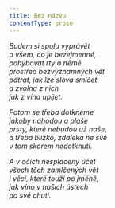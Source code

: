 ```yaml
---
title: Bez názvu
contentType: prose
---
```


_Budem si spolu vyprávět  
o všem, co je bezejmenné,  
pohybovat rty a němě  
prostřed bezvýznamných vět  
pátrat, jak lze slova smlčet  
a zvolna z nich  
jak z vína upíjet._

_Potom se třeba dotkneme  
jakoby náhodou a plaše  
prsty, které nebudou už naše,  
a třeba blízko, zdaleka ne své  
v tom skorem nedotknutí._

_A v očích nesplacený účet  
všech těch zamlčených vět  
i věcí, které touží po jméně,  
jak víno v našich ústech  
po své chuti._
